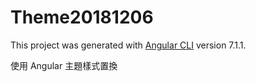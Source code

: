 # Theme20181206

This project was generated with [Angular CLI](https://github.com/angular/angular-cli) version 7.1.1.


使用 Angular 主題樣式置換
